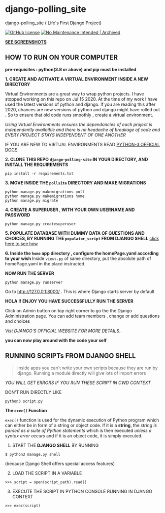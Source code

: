 # django-polling_site
django-polling_site ( Life's First Django Project)

[![GitHub license](https://img.shields.io/github/license/aahnik/django-polling_site)](https://github.com/aahnik/django-polling_site/blob/master/LICENSE)
[![No Maintenance Intended | Archived](http://unmaintained.tech/badge.svg)](https://gitHub.com/aahnik/django-polling_site/graphs/commit-activity)


[**SEE SCREENSHOTS**](https://github.com/aahnik/django-polling_site/tree/master/ScreenShots)

## HOW TO RUN ON YOUR COMPUTER

__pre-requisites : python(3.8 or above) and pip must be installed__ 



**1. CREATE AND ACTIVATE A VIRTUAL ENVIRONMENT INSIDE A NEW DIRECTORY**

Virtual Environments are a great way to wrap python projects. I have stopped working on this repo on Jul 15 2020. At the time of my work I have used the latest versions of python and django. If you are reading this after 2020, chances are new versions of python and django might have rolled out . So to ensure that old code runs smoothly , create a virtual environment. 

*Using Virtual Environments ensures the dependancies of each project is independently availaible and there is no headache of breakage of code and 
EVERY PROJECT STAYS INDEPENDENT OF ONE ANOTHER* 

IF YOU ARE NEW TO VIRTUAL ENVIRONMENTS READ [PYTHON-3 OFFICIAL DOCS](https://docs.python.org/3/library/venv.html) 

**2. CLONE THIS REPO `django-polling-site` IN YOUR DIRECTORY, AND INSTALL THE REQUIREMENTS**

```
pip install -r requirements.txt
```

**3. MOVE INSIDE THE `pollsite` DIRECTORY AND MAKE MIGRATIONS**

```
python manage.py makemigrations poll
python manage.py makemigrations home
python manage.py migrate
```

**4. CREATE A SUPERUSER , WITH YOUR OWN USERNAME AND PASSWORD**

```
python manage.py createsuperuser
```

**5. POPULATE DATABASE WITH DUMMY DATA OF QUESTIONS AND CHOICES, BY RUNNING THE `populator_script` FROM DJANGO SHELL**
[click here to see how](https://github.com/aahnik/django-polling_site#running-scripts-from-django-shell)

**6. Inside the `home` app directory , configure the homePage.yaml according to your wish**
Inside `views.py` of same directory, put the absolute path of homePage.yaml in the place instructed. 

**NOW RUN THE SERVER**

```
python manage.py runserver
```

Go to  http://127.0.0.1:8000/ . This is where Django starts server by default

**HOLA !! ENJOY YOU HAVE SUCCESSFULLY RUN THE SERVER**

Click on Admin button on top right corner to go the the Django Administration page.
You can add team members , change or add questions and choices


*Vist DJANGO'S OFFICIAL WEBSITE FOR MORE DETAILS..*

__you can now play around with the code your self__


## RUNNING SCRIPTs FROM DJANGO SHELL 

> inside apps you can't write your own scripts because they are run by django. Running a module directly will give lots of import errors

_YOU WILL GET ERRORS IF YOU RUN THESE SCRIPT IN CWD CONTEXT_

DON'T RUN DIRECTLY LIKE 

```shell
python3 script.py
```

**The `exec()` Function**

`exec()` function is used for the dynamic execution of Python program 
which can either be in form of a  string or object code. If it is a **string**, 
the _string is parsed as a suite of Python statements_ which is then executed
 _unless a syntax error occurs_ and if it is an object code, it is simply executed.

1. START THE **DJANGO SHELL**  BY RUNNING 

```shell
$ python3 manage.py shell
```
(because Django Shell offers special access features)

2. LOAD THE SCRIPT IN A VARIABLE

```shell
>>> script = open(script_path).read()
```

3. EXECUTE THE SCRIPT IN PYTHON CONSOLE RUNNING IN DJANGO CONTEXT 

```
>>> exec(script)
```
